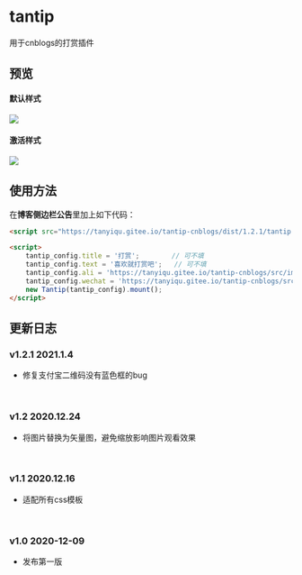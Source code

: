 # tantip
用于cnblogs的打赏插件



## 预览

#### 默认样式

![](https://tanyiqu.gitee.io/tantip-cnblogs/img/默认样式.jpg)



#### 激活样式

![](https://tanyiqu.gitee.io/tantip-cnblogs/img/激活样式.jpg)



## 使用方法

在**博客侧边栏公告**里加上如下代码：

```html
<script src="https://tanyiqu.gitee.io/tantip-cnblogs/dist/1.2.1/tantip.js"></script>

<script>
    tantip_config.title = '打赏';        // 可不填
    tantip_config.text = '喜欢就打赏吧';   // 可不填
    tantip_config.ali = 'https://tanyiqu.gitee.io/tantip-cnblogs/src/imgs/ali.png';
    tantip_config.wechat = 'https://tanyiqu.gitee.io/tantip-cnblogs/src/imgs/we.png';
    new Tantip(tantip_config).mount();
</script>
```



## 更新日志

### v1.2.1 2021.1.4 

- 修复支付宝二维码没有蓝色框的bug

<br>

### v1.2 2020.12.24

- 将图片替换为矢量图，避免缩放影响图片观看效果

<br>

### v1.1 2020.12.16

- 适配所有css模板

<br>

### v1.0 2020-12-09

- 发布第一版